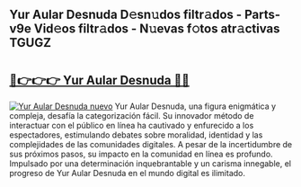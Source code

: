 ## Yur Aular Desnuda D𝚎sn𝚞dos filtr𝚊dos - Parts-v9e Vid𝚎os filtr𝚊dos - N𝚞evas f𝚘tos atr𝚊ctivas TGUGZ

# <h2><a href="http://mbcjma.tromn.icu/?c=Yur+Aular+Desnuda">🔗👉👉👉 Yur Aular Desnuda 🔗🔗</a></h2>

[![Yur Aular Desnuda nuevo](https://i.imgur.com/pEAQMta.gif)](http://mbcjma.tromn.icu/?c=Yur+Aular+Desnuda)
Yur Aular Desnuda, una figura enigmática y compleja, desafía la categorización fácil. Su innovador método de interactuar con el público en línea ha cautivado y enfurecido a los espectadores, estimulando debates sobre moralidad, identidad y las complejidades de las comunidades digitales. A pesar de la incertidumbre de sus próximos pasos, su impacto en la comunidad en línea es profundo. Impulsado por una determinación inquebrantable y un carisma innegable, el progreso de Yur Aular Desnuda en el mundo digital es ilimitado.
